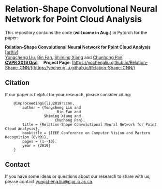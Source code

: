 Relation-Shape Convolutional Neural Network for Point Cloud Analysis
===
This repository contains the code (__will come in Aug.__) in Pytorch for the paper:

__Relation-Shape Convolutional Neural Network for Point Cloud Analysis__ [[arXiv](https://arxiv.org/abs/1904.07601)]
<br>
[Yongcheng Liu](https://yochengliu.github.io/), [Bin Fan](http://www.nlpr.ia.ac.cn/fanbin/), [Shiming Xiang](https://scholar.google.com/citations?user=0ggsACEAAAAJ&hl=zh-CN) and [Chunhong Pan](http://people.ucas.ac.cn/~0005314)
<br>
[__CVPR 2019 Oral__](http://cvpr2019.thecvf.com/) &nbsp;&nbsp;&nbsp; __Project Page__: [https://yochengliu.github.io/Relation-Shape-CNN/](https://yochengliu.github.io/Relation-Shape-CNN/)


## Citation

If our paper is helpful for your research, please consider citing:   

        @inproceedings{liu2019rscnn,   
            author = {Yongcheng Liu and    
                            Bin Fan and    
                      Shiming Xiang and   
                           Chunhong Pan},   
            title = {Relation-Shape Convolutional Neural Network for Point Cloud Analysis},   
            booktitle = {IEEE Conference on Computer Vision and Pattern Recognition (CVPR)},    
            pages = {1--10},  
            year = {2019}   
        }   

## Contact

If you have some ideas or questions about our research to share with us, please contact <yongcheng.liu@nlpr.ia.ac.cn>
